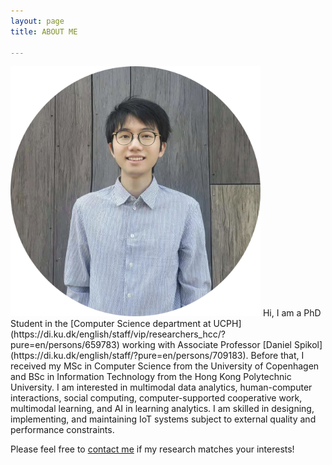 ```yaml
---
layout: page
title: ABOUT ME

---
```


<img src="/assets/img/portrait.png" alt="portrait" width="400" class="center"/>  
Hi, I am a PhD Student in the [Computer Science department at UCPH](https://di.ku.dk/english/staff/vip/researchers_hcc/?pure=en/persons/659783) working with Associate Professor [Daniel Spikol](https://di.ku.dk/english/staff/?pure=en/persons/709183). Before that, I received my MSc in Computer Science from the University of Copenhagen and BSc in Information Technology from the Hong Kong Polytechnic University. I am interested in multimodal data analytics, human-computer interactions, social computing, computer-supported cooperative work, multimodal learning, and AI in learning analytics. I am skilled in designing, implementing, and maintaining IoT systems subject to external quality and performance constraints. 

Please feel free to [contact me](mailto:zali@di.ku.dk) if my research matches your interests!